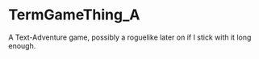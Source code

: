 # TermGameThing_A
A Text-Adventure game, possibly a roguelike later on if I stick with it long enough.
